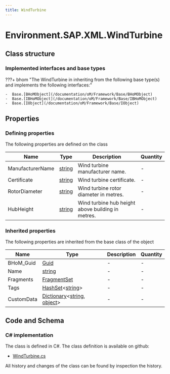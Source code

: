 ```yaml
---
title: WindTurbine
---
```


# Environment.SAP.XML.WindTurbine



## Class structure

### Implemented interfaces and base types

???+ bhom "The WindTurbine in inheriting from the following base type(s) and implements the following interfaces:"

    -  Base.[BHoMObject](/documentation/oM/Framework/Base/BHoMObject)
    -  Base.[IBHoMObject](/documentation/oM/Framework/Base/IBHoMObject)
    -  Base.[IObject](/documentation/oM/Framework/Base/IObject)


## Properties



### Defining properties

The following properties are defined on the class

| Name             | Type             | Description      | Quantity         |
|------------------|------------------|------------------|------------------|
| ManufacturerName | [string](https://learn.microsoft.com/en-us/dotnet/api/System.String?view=netstandard-2.0) | Wind turbine manufacturer name. | - |
| Certificate | [string](https://learn.microsoft.com/en-us/dotnet/api/System.String?view=netstandard-2.0) | Wind turbine certificate. | - |
| RotorDiameter | [string](https://learn.microsoft.com/en-us/dotnet/api/System.String?view=netstandard-2.0) | Wind turbine rotor diameter in metres. | - |
| HubHeight | [string](https://learn.microsoft.com/en-us/dotnet/api/System.String?view=netstandard-2.0) | Wind turbine hub height above building in metres. | - |


### Inherited properties
The following properties are inherited from the base class of the object

| Name             | Type             | Description      | Quantity         |
|------------------|------------------|------------------|------------------|
| BHoM_Guid | [Guid](https://learn.microsoft.com/en-us/dotnet/api/System.Guid?view=netstandard-2.0) | - | - |
| Name | [string](https://learn.microsoft.com/en-us/dotnet/api/System.String?view=netstandard-2.0) | - | - |
| Fragments | [FragmentSet](/documentation/oM/Framework/Base/FragmentSet) | - | - |
| Tags | [HashSet](https://learn.microsoft.com/en-us/dotnet/api/System.Collections.Generic.HashSet-1?view=netstandard-2.0)&lt;[string](https://learn.microsoft.com/en-us/dotnet/api/System.String?view=netstandard-2.0)&gt; | - | - |
| CustomData | [Dictionary](https://learn.microsoft.com/en-us/dotnet/api/System.Collections.Generic.Dictionary-2?view=netstandard-2.0)&lt;[string](https://learn.microsoft.com/en-us/dotnet/api/System.String?view=netstandard-2.0), [object](https://learn.microsoft.com/en-us/dotnet/api/System.Object?view=netstandard-2.0)&gt; | - | - |


## Code and Schema

### C# implementation

The class is defined in C#. The class definition is available on github:

- [WindTurbine.cs](https://github.com/BHoM/SAP_Toolkit/blob/develop/SAP_oM/XML/WindTurbine.cs)

All history and changes of the class can be found by inspection the history.
